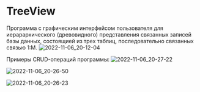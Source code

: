 # TreeView
Программа с графическим интерфейсом пользователя для иерарархического (древовидного) представления связанных записей базы данных, состоящией из трех таблиц, последовательно связанных связью 1:M.
![2022-11-06_20-12-04](https://user-images.githubusercontent.com/63184742/200179224-c8a00fca-1289-4692-9b8c-29395cc1ffd8.png)

Примеры CRUD-операций программы:
![2022-11-06_20-27-22](https://user-images.githubusercontent.com/63184742/200179591-5d8c57bd-860f-4813-acac-9ae877d1ad65.png)

![2022-11-06_20-26-50](https://user-images.githubusercontent.com/63184742/200179604-b63d28a2-ecfb-434a-815c-2cc1a6de4f58.png)

![2022-11-06_20-26-23](https://user-images.githubusercontent.com/63184742/200179608-f34e2e90-10d9-433c-999a-3c8a7eeb8f0c.png)
